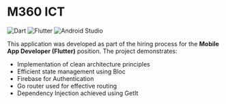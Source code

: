 # M360 ICT

![Dart](https://img.shields.io/badge/dart-%230175C2.svg?style=for-the-badge&logo=dart&logoColor=white)
![Flutter](https://img.shields.io/badge/Flutter-%2302569B.svg?style=for-the-badge&logo=Flutter&logoColor=white)
![Android Studio](https://img.shields.io/badge/android%20studio-346ac1?style=for-the-badge&logo=android%20studio&logoColor=white)

This application was developed as part of the hiring process for the **Mobile App Developer (Flutter)** position. The project demonstrates:

- Implementation of clean architecture principles  
- Efficient state management using Bloc  
- Firebase for Authentication  
- Go router used for effective routing
- Dependency Injection achieved using GetIt
